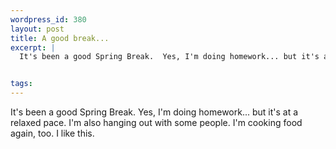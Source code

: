 ```yaml
--- 
wordpress_id: 380
layout: post
title: A good break...
excerpt: |
  It's been a good Spring Break.  Yes, I'm doing homework... but it's at a relaxed pace.  I'm also hanging out with some people.  I'm cooking food again, too.  I like this.


tags: 
---
```


It's been a good Spring Break.  Yes, I'm doing homework... but it's at a relaxed pace.  I'm also hanging out with some people.  I'm cooking food again, too.  I like this.
